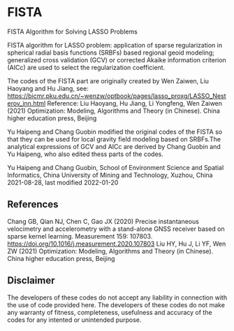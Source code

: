 # FISTA
FISTA Algorithm for Solving LASSO Problems

FISTA algorithm for LASSO problem: application of sparse regularization in
spherical radial basis functions (SRBFs) based regional geoid modeling;
generalized cross validation (GCV) or corrected Akaike information
criterion (AICc) are used to select the regularization coefficient.

The codes of the FISTA part are originally created by Wen Zaiwen, Liu
Haoyang and Hu Jiang, see:
https://bicmr.pku.edu.cn/~wenzw/optbook/pages/lasso_proxg/LASSO_Nesterov_inn.html
Reference: 
Liu Haoyang, Hu Jiang, Li Yongfeng, Wen Zaiwen (2021) Optimization: Modeling, Algorithms 
and Theory (in Chinese). China higher education press, Beijing

Yu Haipeng and Chang Guobin modified the original codes of the FISTA so
that they can be used for local gravity field modeling based on SRBFs.The
analytical expressions of GCV and AICc are derived by Chang Guobin and Yu
Haipeng, who also edited thess parts of the codes.

Yu Haipeng and Chang Guobin,
School of Environment Science and Spatial Informatics,
China University of Mining and Technology, Xuzhou, China
2021-08-28, last modified 2022-01-20

References 
----------

Chang GB, Qian NJ, Chen C, Gao JX (2020) Precise instantaneous velocimetry and accelerometry 
with a stand-alone GNSS receiver based on sparse kernel learning. Measurement 159: 107803. https://doi.org/10.1016/j.measurement.2020.107803
Liu HY, Hu J, Li YF, Wen ZW (2021) Optimization: Modeling, Algorithms and Theory (in Chinese). 
China higher education press, Beijing

Disclaimer
----------

The developers of these codes do not accept any liability in connection with the use of 
code provided here. The developers of these codes do not make any warranty of fitness, 
completeness, usefulness and accuracy of the codes for any intented or unintended purpose. 

